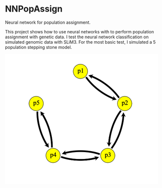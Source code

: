 # NNPopAssign
Neural network for population assignment.

This project shows how to use neural networks with to perform population assignment with genetic data. I test the neural network classification on simulated genomic data with SLiM3. For the most basic test, I simulated a 5 population stepping stone model.

![population](./images/stepping-stone.png)
